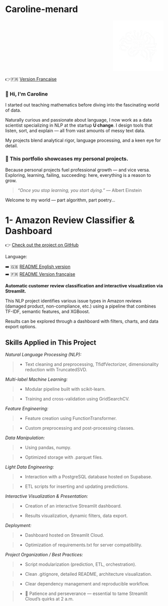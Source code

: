 # Caroline-menard
<p align="right">
  <img src="https://github.com/Caroline-menard/-Caroline-menard/blob/main/logo_blanc.png?raw=true" alt="Logo Caroline Ménard" width="160">
</p>

👉🇫🇷 [Version Francaise](https://github.com/Caroline-menard/-Caroline-menard/blob/main/README.md)

### 👋 Hi, I'm Caroline

I started out teaching mathematics before diving into the fascinating world of data.

Naturally curious and passionate about language, I now work as a data scientist specializing in NLP at the startup **U change**.
I design tools that listen, sort, and explain — all from vast amounts of messy text data.

My projects blend analytical rigor, language processing, and a keen eye for detail.
### 🧪 This portfolio showcases my personal projects.

Because personal projects fuel professional growth — and vice versa.
Exploring, learning, failing, succeeding: here, everything is a reason to grow.

  > *“Once you stop learning, you start dying.”*
  >  — Albert Einstein

Welcome to my world — part algorithm, part poetry...

# 1- Amazon Review Classifier & Dashboard

👉 [Check out the project on GitHub](https://github.com/Caroline-menard/amazon_review_classifier_and_Dashboard)

Language:

➡️ 🇬🇧 [README English version](https://github.com/Caroline-menard/amazon_review_classifier_and_Dashboard/blob/main/README.en.md)  
➡️ 🇫🇷 [README Version française](https://github.com/Caroline-menard/amazon_review_classifier_and_Dashboard/blob/main/README.md)

**Automatic customer review classification and interactive visualization via Streamlit.**

This NLP project identifies various issue types in Amazon reviews (damaged product, non-compliance, etc.) using a pipeline that combines TF-IDF, semantic features, and XGBoost.

Results can be explored through a dashboard with filters, charts, and data export options.

## Skills Applied in This Project

*Natural Language Processing (NLP):*

  > - Text cleaning and preprocessing, TfidfVectorizer, dimensionality reduction with TruncatedSVD.

*Multi-label Machine Learning:*

  > - Modular pipeline built with scikit-learn.<br>

  > - Training and cross-validation using GridSearchCV.

*Feature Engineering:*

  > - Feature creation using FunctionTransformer.<br>

  > - Custom preprocessing and post-processing classes.

*Data Manipulation:*

  > - Using pandas, numpy.<br>

  > - Optimized storage with .parquet files.

*Light Data Engineering:*

  > - Interaction with a PostgreSQL database hosted on Supabase.<br>

  > - ETL scripts for inserting and updating predictions.

*Interactive Visualization & Presentation:*

  > - Creation of an interactive Streamlit dashboard.<br>

  > - Results visualization, dynamic filters, data export.

*Deployment:*

  > - Dashboard hosted on Streamlit Cloud.<br>

  > - Optimization of requirements.txt for server compatibility.

*Project Organization / Best Practices:*

  > - Script modularization (prediction, ETL, orchestration).<br>

  > - Clean .gitignore, detailed README, architecture visualization.<br>

  > - Clear dependency management and reproducible workflow.<br>

  > - 🧘 Patience and perseverance — essential to tame Streamlit Cloud’s quirks at 2 a.m.
